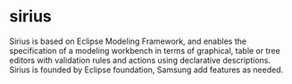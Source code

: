 # sirius
Sirius is based on Eclipse Modeling Framework, and enables the specification of a modeling workbench in terms of graphical, table or tree editors with validation rules and actions using declarative descriptions. Sirius is founded by Eclipse foundation, Samsung add features as needed.
